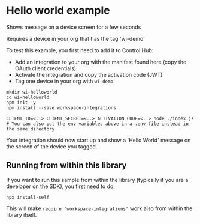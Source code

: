 # Hello world example

Shows message on a device screen for a few seconds

Requires a device in your org that has the tag 'wi-demo'

To test this example, you first need to add it to Control Hub:

- Add an integration to your org with the manifest found here (copy the OAuth client credentials)
- Activate the integration and copy the activation code (JWT)
- Tag one device in your org with `wi-demo`

```
mkdir wi-helloworld
cd wi-helloworld
npm init -y
npm install --save workspace-integrations

CLIENT_ID=<..> CLIENT_SECRET=<..> ACTIVATION_CODE=<..> node ./index.js
# You can also put the env variables above in a .env file instead in the same directory
```

Your integration should now start up and show a 'Hello World' message on the screen of the device you tagged.

## Running from within this library

If you want to run this sample from within the library (typically if you are a developer on the SDK), you first need to do:
```
npx install-self
```
This will make `require 'workspace-integrations'` work also from within the library itself.